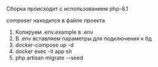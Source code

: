 Сборка происходит с использованием php-8.1

composer находится в файле проекта

1. Копируем .env.example в .env
2. В .env вставляем параметры для подключения к бд
3. docker-compose up -d
4. docker exec -it app sh
5. php artisan migrate --seed
